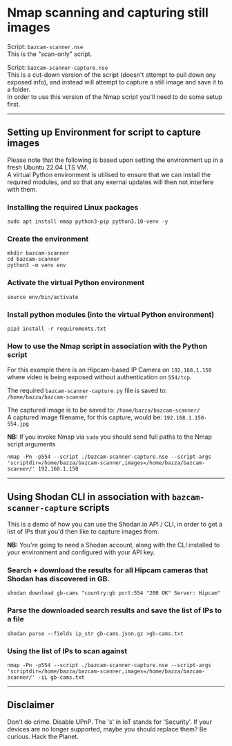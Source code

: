 # Nmap scanning and capturing still images

Script: `bazcam-scanner.nse` \
This is the "scan-only" script.

Script: `bazcam-scanner-capture.nse` \
This is a cut-down version of the script (doesn't attempt to pull down any exposed info), and instead will attempt to capture a still image and save it to a folder. \
In order to use this version of the Nmap script you'll need to do some setup first.

---

## Setting up Environment for script to capture images

Please note that the following is based upon setting the environment up in a fresh Ubuntu 22.04 LTS VM. \
A virtual Python environment is utilised to ensure that we can install the required modules, and so that any exernal updates will then not interfere with them.

### Installing the required Linux packages
```
sudo apt install nmap python3-pip python3.10-venv -y
```
### Create the environment
```
mkdir bazcam-scanner
cd bazcam-scanner
python3 -m venv env
```

### Activate the virtual Python environment
```
source env/bin/activate
```

### Install python modules (into the virtual Python environment)
```
pip3 install -r requirements.txt
```

### How to use the Nmap script in association with the Python script
For this example there is an Hipcam-based IP Camera on `192,168.1.150` where video is being exposed without authentication on `554/tcp`.

The required `bazcam-scanner-capture.py` file is saved to: `/home/bazza/bazcam-scanner`

The captured image is to be saved to: `/home/bazza/bazcam-scanner/` \
A captured image filename, for this capture, would be: `192.168.1.150-554.jpg`

**NB:** If you invoke Nmap via `sudo` you should send full paths to the Nmap script arguments
```
nmap -Pn -p554 --script ./bazcam-scanner-capture.nse --script-args 'scriptdir=/home/bazza/bazcam-scanner,images=/home/bazza/bazcam-scanner/' 192.168.1.150
```
---
## Using Shodan CLI in association with `bazcam-scanner-capture` scripts

This is a demo of how you can use the Shodan.io API / CLI, in order to get a list of IPs that you'd then like to capture images from.

**NB:** You're going to need a Shodan account, along with the CLI installed to your environment and configured with your API key.

### Search + download the results for all Hipcam cameras that Shodan has discovered in GB.
```
shodan download gb-cams "country:gb port:554 "200 OK" Server: Hipcam"
```

### Parse the downloaded search results and save the list of IPs to a file
```
shodan parse --fields ip_str gb-cams.json.gz >gb-cams.txt
```

### Using the list of IPs to scan against
```
nmap -Pn -p554 --script ./bazcam-scanner-capture.nse --script-args 'scriptdir=/home/bazza/bazcam-scanner,images=/home/bazza/bazcam-scanner/' -iL gb-cams.txt
```
---
## Disclaimer
Don't do crime. Disable UPnP. The 's' in IoT stands for 'Security'. If your devices are no longer supported, maybe you should replace them? Be curious. Hack the Planet.
